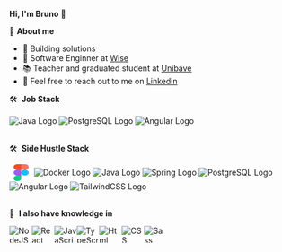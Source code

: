 __Hi, I'm Bruno__ 👋

🚀 __About me__
- 🌱 Building solutions
- 💼 Software Enginner at <a href="https://www.wises.com.br/" target="_blank">Wise</a>
- 📚 Teacher and graduated student at <a href="https://unibave.net/" target="_blank">Unibave</a>
- 👥 Feel free to reach out to me on <a href="https://www.linkedin.com/in/bruno-cardozo-pereira-561b31196/" target="_blank">Linkedin</a>

🛠 &nbsp;__Job Stack__
<div>
  <img align="center" alt="Java Logo" height="30" width="40" src="https://icongr.am/devicon/java-original.svg?size=128&color=currentColor">
  <img align="center" alt="PostgreSQL Logo" height="30" width="40" src="https://icongr.am/devicon/postgresql-original.svg" >
  <img align="center" alt="Angular Logo" height="30" width="40" src="https://icongr.am/devicon/angularjs-plain.svg?size=128&color=ee0918">
  <br><br>
</div>

🛠 &nbsp;__Side Hustle Stack__
<div>
  <img align="center" alt="Figma Logo" height="30" width="40" src="https://raw.githubusercontent.com/devicons/devicon/master/icons/figma/figma-original.svg" >
  <img align="center" alt="Docker Logo" height="30" width="40" src="https://icongr.am/devicon/docker-original.svg?size=128&color=currentColor">
  <img align="center" alt="Java Logo" height="30" width="40" src="https://icongr.am/devicon/java-original.svg?size=128&color=currentColor">
  <img align="center" alt="Spring Logo" height="30" width="40" src="https://cdn.jsdelivr.net/gh/devicons/devicon@latest/icons/spring/spring-original.svg" >
  <img align="center" alt="PostgreSQL Logo" height="30" width="40" src="https://icongr.am/devicon/postgresql-original.svg" >
  <img align="center" alt="Angular Logo" height="30" width="40" src="https://icongr.am/devicon/angularjs-plain.svg?size=128&color=ee0918">
  <img align="center" alt="TailwindCSS Logo" height="30" width="40" src="https://upload.wikimedia.org/wikipedia/commons/d/d5/Tailwind_CSS_Logo.svg">
  <br><br>
</div>

🧠 &nbsp;__I also have knowledge in__
<div style="display: flex">
    <img align="center" alt="NodeJS Logo" height="30" width="40" src="https://icongr.am/devicon/nodejs-original.svg" >
    <img align="center" alt="React Logo" height="30" width="40" src="https://icongr.am/devicon/react-original.svg?size=128&color=currentColor">
    <img align="center" alt="JavaScript Logo" height="30" width="40" src="https://icongr.am/devicon/javascript-original.svg?size=128&color=currentColor">
    <img align="center" alt="TypeScript Logo" height="30" width="40" src="https://icongr.am/devicon/typescript-plain.svg?size=128&color=currentColor">
    <img align="center" alt="Html Logo" height="30" width="40" src="https://icongr.am/devicon/html5-original.svg?size=128&color=currentColor">
    <img align="center" alt="CSS Logo" height="30" width="40" src="https://icongr.am/devicon/css3-original.svg?size=128&color=currentColor">
    <img align="center" alt="Sass Logo" height="30" width="40" src="https://icongr.am/devicon/sass-original.svg?size=128&color=ffffff">
</div>
